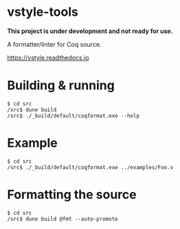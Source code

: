 # vstyle-tools

**This project is under development and not ready for use.**

A formatter/linter for Coq source.

https://vstyle.readthedocs.io

# Building & running

```console
$ cd src
/src$ dune build
/src$ ./_build/default/coqformat.exe --help
```

# Example

```console
$ cd src
/src$ ./_build/default/coqformat.exe ../examples/Foo.v
```

# Formatting the source

```console
$ cd src
/src$ dune build @fmt --auto-promote
```
